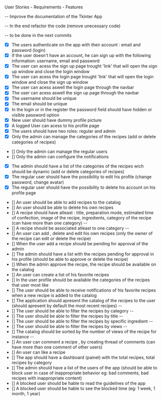 User Stories - Requirements - Features


-- Improve the documentation of the Tkinter App

-- In the end refactor the code (remove unecessary code)

-- to be done in the next commits

- [X]  The users authenticate on the app with their account : email and password (login)
- [X]  if the user doesn't have an account, he can sign up with the following information: username, email and password 
- [X] The user can acess the sign up page trought 'link' that will open the sign up window and close the login window 
- [X]  The user can acess the login page trought 'link' that will open the login window and close the sign up window 
- [X]  The user can acess aswell the login page through the navbar
- [X]  The user can acess aswell the sign up page through the navbar
- [X]  The username should be unique
- [X]  The email should be unique
- [X]  In the login or in the register the password field should have hidden or visible password option
- [X]  New user should have dummy profile picture
- [X]  A logged User can acess to his profile page
- [X]  The users should have two roles: regular and admin
- [X]  Only the admin can manage the categories of the recipes (add or delete categories of recipes)
- []  Only the admin can manage the regular users
- []  Only the admin can configure the notifications
- [X]  The admin should have a list of the categories of the recipes wich should be dynamic (add or delete categories of recipes)
- [X]  The regular user should have the possibility to edit his profile (change password, change avatar)
- [X]  The regular user should have the possibility to delete his account on his profile page
- []  An user should be able to add recipes to the catalog
- []  An user should be able to delete his own recipes
- []  A recipe should have atleast : title, preparation mode, estimated time of confection, image of the recipe, ingredients, category of the recipe (can have more than one category) --
- []  A recipe should be associated atleast to one category --
- []  An user can add , delete and edit his own recipes (only the owner of the recipe can edit or delete the recipe)
- []  When the user add a recipe should be pending for approval of the admin
- []  The admin should have a list with the recipes pending for approval in his profile (should be able to approve or delete the recipe)
- []  When the admin approve the recipe, the recipe should be available on the catalog
- []  An user can create a list of his favorite recipes
- []  In the user profile should be available the categories of the recipes that user most like
- []  The user should be able to receive notifications of his favorite recipes when a new recipe is added to the catalog
- []  The application should apresent the catalog of the recipes to the user (should apresent by default the most recent recipes) --
- []  The user should be able to filter the recipes by category --
- []  The user should be able to filter the recipes by title --
- []  The user should be able to filter the recipes by specific ingredient --
- []  The user should be able to filter the recipes by views --
- []  The catalog should be sorted by the number of views of the recipe for instance --
- []  An user can comment a recipe , by creating thread of comments (can have more than one comment of other users)
- []  An user can like a recipe
- []  The app should have a dashboard (painel) with the total recipes, total recipes by category
- []  The admin should have a list of the users of the app (should be able to block user in case of inappropriate behavior eg: bad comments, bad recipes with inappropriate content) 
- []  A blocked user should be hable to read the guidelines of the app
- []  A blocked user should be hable to see the blocked time (eg: 1 week, 1 month, 1 year)
